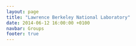 ```yaml
---
layout: page
title: "Lawrence Berkeley National Laboratory"
date: 2014-06-12 16:00:00 +0100
navbar: Groups
footer: true
---
```

